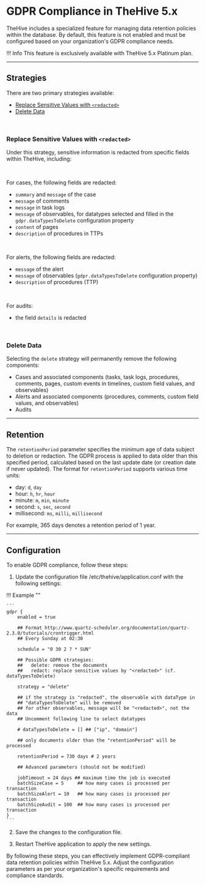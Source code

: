 # GDPR Compliance in TheHive 5.x

TheHive includes a specialized feature for managing data retention policies within the database. By default, this feature is not enabled and must be configured based on your organization's GDPR compliance needs.

!!! Info
    This feature is exclusively available with TheHive 5.x Platinum plan.


---

## Strategies

There are two primary strategies available:

* [Replace Sensitive Values with `<redacted>`](#replace-sensitive-values-with-redacted)
* [Delete Data](#delete-data)

&nbsp;

### Replace Sensitive Values with `<redacted>`

Under this strategy, sensitive information is redacted from specific fields within TheHive, including:

&nbsp;

For cases, the following fields are redacted:

* `summary` and `message` of the case
* `message` of comments
* `message` in task logs
* `message` of observables, for datatypes selected and filled in the `gdpr.dataTypesToDelete` configuration property
* `content` of pages
* `description` of procedures in TTPs

&nbsp;

For alerts, the following fields are redacted:

*  `message` of the alert
*  `message` of observables (`gdpr.dataTypesToDelete` configuration property)
*  `description` of procedures (TTP)

&nbsp;

For audits:

*  the field `details` is redacted

&nbsp;

### Delete Data

Selecting the `delete` strategy will permanently remove the following components:

* Cases and associated components (tasks, task logs, procedures, comments, pages, custom events in timelines, custom field values, and observables)
* Alerts and associated components (procedures, comments, custom field values, and observables)
* Audits

---

## Retention

The `retentionPeriod` parameter specifies the minimum age of data subject to deletion or redaction. The GDPR process is applied to data older than this specified period, calculated based on the last update date (or creation date if never updated). The format for `retentionPeriod` supports various time units:

  * day:         `d`, `day`
  * hour:        `h`, `hr`, `hour`
  * minute:      `m`, `min`, `minute`
  * second:      `s`, `sec`, `second`
  * millisecond: `ms`, `milli`, `millisecond`

For example, 365 days denotes a retention period of 1 year.

---

## Configuration 

To enable GDPR compliance, follow these steps:

1. Update the configuration file /etc/thehive/application.conf with the following settings:

!!! Example ""

    ```
    gdpr {
        enabled = true
    
        ## Format http://www.quartz-scheduler.org/documentation/quartz-2.3.0/tutorials/crontrigger.html
        ## Every Sunday at 02:30
        
        schedule = "0 30 2 ? * SUN"
    
        ## Possible GDPR strategies:
        ##   delete: remove the documents
        ##   redact: replace sensitive values by "<redacted>" (cf. dataTypesToDelete)
        
        strategy = "delete"
        
        ## if the strategy is "redacted", the observable with dataType in 
        ## "dataTypesToDelete" will be removed
        ## for other observables, message will be "<redacted>", not the data
        ## Uncomment following line to select datatypes
        
        # dataTypesToDelete = [] ## ["ip", "domain"]
    
        ## only documents older than the "retentionPeriod" will be processed

        retentionPeriod = 730 days # 2 years
    
        ## Advanced parameters (should not be modified)
        
        jobTimeout = 24 days ## maximum time the job is executed
        batchSizeCase = 5     ## how many cases is processed per transaction
        batchSizeAlert = 10   ## how many cases is processed per transaction
        batchSizeAudit = 100  ## how many cases is processed per transaction
    }
    ```

2. Save the changes to the configuration file.

3. Restart TheHive application to apply the new settings.

By following these steps, you can effectively implement GDPR-compliant data retention policies within TheHive 5.x. Adjust the configuration parameters as per your organization's specific requirements and compliance standards.

&nbsp;